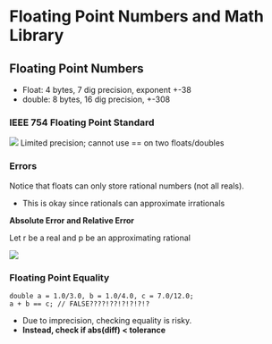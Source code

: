 # Floating Point Numbers and Math Library

## Floating Point Numbers

- Float: 4 bytes, 7 dig precision, exponent +-38
- double: 8 bytes, 16 dig precision, +-308

### IEEE 754 Floating Point Standard

![](https://upload.wikimedia.org/wikipedia/commons/thumb/d/d2/Float_example.svg/1180px-Float_example.svg.png)
Limited precision; cannot use == on two floats/doubles

### Errors
Notice that floats can only store rational numbers (not all reals).
- This is okay since rationals can approximate irrationals

**Absolute Error and Relative Error**

Let r be a real and p be an approximating rational

![](https://i.ytimg.com/vi/rtKYDvM68Oc/hqdefault.jpg)

### Floating Point Equality
```
double a = 1.0/3.0, b = 1.0/4.0, c = 7.0/12.0;
a + b == c; // FALSE????!??!?!?!?!?
```
- Due to imprecision, checking equality is risky.
- **Instead, check if abs(diff) < tolerance**

